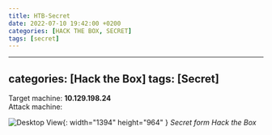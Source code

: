 ```yaml
---
title: HTB-Secret
date: 2022-07-10 19:42:00 +0200
categories: [HACK THE BOX, SECRET]
tags: [secret]  
---
```


---
categories: [Hack the Box]
tags: [Secret]
---
 
Target machine: **10.129.198.24**  
Attack  machine:

![Desktop View](/assets/img/HTB/Driver/Secret.png){: width="1394" height="964" }
_Secret form Hack the Box_